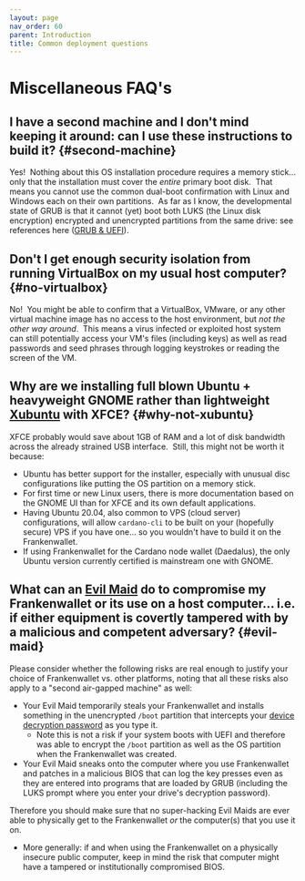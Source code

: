 ```yaml
---
layout: page
nav_order: 60
parent: Introduction
title: Common deployment questions
---
```

# Miscellaneous FAQ's

## I have a second machine and I don't mind keeping it around: can I use these instructions to build it? {#second-machine}

Yes!  Nothing about this OS installation procedure requires a memory stick... only that the installation must cover the *entire* primary boot disk.  That means you cannot use the common dual-boot confirmation with Linux and Windows each on their own partitions.  As far as I know, the developmental state of GRUB is that it cannot (yet) boot both LUKS (the Linux disk encryption) encrypted and unencrypted partitions from the same drive: see references here ([GRUB & UEFI](/prepare/bios)).

## Don't I get enough security isolation from running VirtualBox on my usual host computer? {#no-virtualbox}

No!  You might be able to confirm that a VirtualBox, VMware, or any other virtual machine image has no access to the host environment, but *not the other way around*.  This means a virus infected or exploited host system can still potentially access your VM's files (including keys) as well as read passwords and seed phrases through logging keystrokes or reading the screen of the VM.

## Why are we installing full blown Ubuntu + heavyweight GNOME rather than lightweight [Xubuntu](https://xubuntu.org/) with XFCE? {#why-not-xubuntu}

XFCE probably would save about 1GB of RAM and a lot of disk bandwidth across the already strained USB interface.  Still, this might not be worth it because:

- Ubuntu has better support for the installer, especially with unusual disc configurations like putting the OS partition on a memory stick.
- For first time or new Linux users, there is more documentation based on the GNOME UI than for XFCE and its own default applications.
- Having Ubuntu 20.04, also common to VPS (cloud server) configurations, will allow `cardano-cli` to be built on your (hopefully secure) VPS if you have one… so you wouldn't have to build it on the Frankenwallet.
- If using Frankenwallet for the Cardano node wallet (Daedalus), the only Ubuntu version currently certified is mainstream one with GNOME.

## What can an [Evil Maid](http://theinvisiblethings.blogspot.com/2009/01/why-do-i-miss-microsoft-bitlocker.html) do to compromise my Frankenwallet or its use on a host computer… i.e. if either equipment is covertly tampered with by a malicious and competent adversary? {#evil-maid}

Please consider whether the following risks are real enough to justify your choice of Frankenwallet vs. other platforms, noting that all these risks also apply to a "second air-gapped machine" as well:

- Your Evil Maid temporarily steals your Frankenwallet and installs something in the unencrypted `/boot` partition that intercepts your [device decryption password](/prepare/password-high) as you type it.
  - Note this is not a risk if your system boots with UEFI and therefore was able to encrypt the `/boot` partition as well as the OS partition when the Frankenwallet was created.
- Your Evil Maid sneaks onto the computer where you use Frankenwallet and patches in a malicious BIOS that can log the key presses even as they are entered into programs that are loaded by GRUB (including the LUKS prompt where you enter your drive's decryption password).

Therefore you should make sure that no super-hacking Evil Maids are ever able to physically get to the Frankenwallet *or* the computer(s) that you use it on.

- More generally: if and when using the Frankenwallet on a physically insecure public computer, keep in mind the risk that computer might have a tampered or institutionally compromised BIOS.
